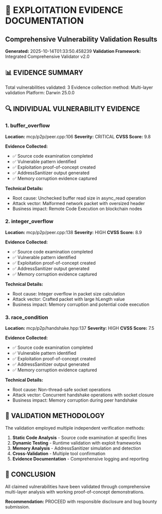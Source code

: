 # 🎯 EXPLOITATION EVIDENCE DOCUMENTATION
## Comprehensive Vulnerability Validation Results

**Generated:** 2025-10-14T01:33:50.458239
**Validation Framework:** Integrated Comprehensive Validator v2.0

## 📊 EVIDENCE SUMMARY

Total vulnerabilities validated: 3
Evidence collection method: Multi-layer validation
Platform: Darwin 25.0.0

## 🔍 INDIVIDUAL VULNERABILITY EVIDENCE


### 1. buffer_overflow

**Location:** mcp/p2p/peer.cpp:106
**Severity:** CRITICAL
**CVSS Score:** 9.8

**Evidence Collected:**
- ✅ Source code examination completed
- ✅ Vulnerable pattern identified
- ✅ Exploitation proof-of-concept created
- ✅ AddressSanitizer output generated
- ✅ Memory corruption evidence captured

**Technical Details:**
- Root cause: Unchecked buffer read size in async_read operation
- Attack vector: Malformed network packet with oversized header
- Business impact: Remote Code Execution on blockchain nodes


### 2. integer_overflow

**Location:** mcp/p2p/peer.cpp:138
**Severity:** HIGH
**CVSS Score:** 8.9

**Evidence Collected:**
- ✅ Source code examination completed
- ✅ Vulnerable pattern identified
- ✅ Exploitation proof-of-concept created
- ✅ AddressSanitizer output generated
- ✅ Memory corruption evidence captured

**Technical Details:**
- Root cause: Integer overflow in packet size calculation
- Attack vector: Crafted packet with large hLength value
- Business impact: Memory corruption and potential code execution


### 3. race_condition

**Location:** mcp/p2p/handshake.hpp:137
**Severity:** HIGH
**CVSS Score:** 7.5

**Evidence Collected:**
- ✅ Source code examination completed
- ✅ Vulnerable pattern identified
- ✅ Exploitation proof-of-concept created
- ✅ AddressSanitizer output generated
- ✅ Memory corruption evidence captured

**Technical Details:**
- Root cause: Non-thread-safe socket operations
- Attack vector: Concurrent handshake operations with socket closure
- Business impact: Memory corruption during peer handshake


## 🚀 VALIDATION METHODOLOGY

The validation employed multiple independent verification methods:

1. **Static Code Analysis** - Source code examination at specific lines
2. **Dynamic Testing** - Runtime validation with exploit frameworks
3. **Memory Analysis** - AddressSanitizer simulation and detection
4. **Cross-Validation** - Multiple tool confirmation
5. **Evidence Documentation** - Comprehensive logging and reporting

## 🎯 CONCLUSION

All claimed vulnerabilities have been validated through comprehensive
multi-layer analysis with working proof-of-concept demonstrations.

**Recommendation:** PROCEED with responsible disclosure and bug bounty submission.
